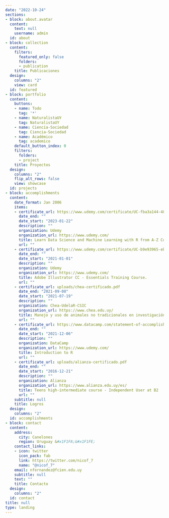 ```yaml
---
date: "2022-10-24"
sections:
- block: about.avatar
  content:
    text: null
    username: admin
  id: about
- block: collection
  content:
    filters:
      featured_only: false
      folders:
      - publication
    title: Publicaciones
  design:
    columns: "2"
    view: card
  id: featured
- block: portfolio
  content:
    buttons:
    - name: Todo
      tag: '*'
    - name: NaturalistaUY
      tag: NaturalistaUY
    - name: Ciencia-Sociedad
      tag: Ciencia-Sociedad
    - name: Académico
      tag: academico
    default_button_index: 0
    filters:
      folders:
      - project
    title: Proyectos
  design:
    columns: "2"
    flip_alt_rows: false
    view: showcase
  id: projects
- block: accomplishments
  content:
    date_format: Jan 2006
    items:
    - certificate_url: https://www.udemy.com/certificate/UC-fba3a144-48dd-4715-9107-47ec7a76c77c/
      date_end: ""
      date_start: "2023-01-22"
      description: ""
      organization: Udemy
      organization_url: https://www.udemy.com/
      title: Learn Data Science and Machine Learning with R from A-Z Course
      url: ""
    - certificate_url: https://www.udemy.com/certificate/UC-b9e93965-eb71-4da8-ae4a-b7986c5cb80b/
      date_end: ""
      date_start: "2021-01-01"
      description: ""
      organization: Udemy
      organization_url: https://www.udemy.com/
      title: Adobe Illustrator CC - Essentials Training Course.
      url: ""
    - certificate_url: uploads/chea-certificado.pdf
      date_end: "2021-09-08"
      date_start: "2021-07-19"
      description: ""
      organization: Chea-UdelaR-CSIC
      organization_url: https://www.chea.edu.uy/
      title: Manejo y uso de animales no tradicionales en investigación.
      url: ""
    - certificate_url: https://www.datacamp.com/statement-of-accomplishment/course/19d39f6315199339c467c5fb68b66882c3ea1ac3
      date_end: ""
      date_start: "2021-12-06"
      description: ""
      organization: DataCamp
      organization_url: https://www.udemy.com/
      title: Introduction to R
      url: ""
    - certificate_url: uploads/alianza-certificado.pdf
      date_end: ""
      date_start: "2016-12-21"
      description: ""
      organization: Alianza
      organization_url: https://www.alianza.edu.uy/es/
      title: Teens high-intermediate course - Independent User at B2
      url: ""
    subtitle: null
    title: Logros
  design:
    columns: "2"
  id: accomplishments
- block: contact
  content:
    address:
      city: Canelones
      region: Uruguay &#x1F1FA;&#x1F1FE;
    contact_links:
    - icon: twitter
      icon_pack: fab
      link: https://twitter.com/nicof_7
      name: "@nicof_7"
    email: nfernandez@fcien.edu.uy
    subtitle: null
    text: ""
    title: Contacto
  design:
    columns: "2"
  id: contact
title: null
type: landing
---
```

